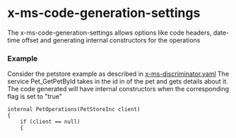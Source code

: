 # x-ms-code-generation-settings

The x-ms-code-generation-settings allows options like code headers, date-time offset and generating internal constructors for the operations

### Example

Consider the petstore example as described in [x-ms-discriminator.yaml]() The service Pet_GetPetById takes in the id in of the pet and gets details about it. The code generated will have internal constructors when the corresponding flag is set to "true"

```
internal PetOperations(PetStoreInc client)
{
    if (client == null)
    {
```
